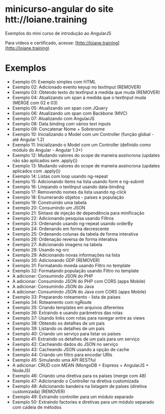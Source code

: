 # minicurso-angular do site htt://loiane.training

Exemplos do mini curso de introdução ao AngularJS

Para vídeos e certificado, acesse: [http://loiane.training](http://loiane.training)

# Exemplos
* Exemplo 01: Exemplo simples com HTML
* Exemplo 02: Adicionado evento keyup no textInput (REMOVER)
* Exemplo 03: Obtendo texto do textInput à medida que muda (REMOVER)
* Exemplo 04: Atualizando um span à medida que o textInput muda (MERGE com 02 e 03)
* Exemplo 05: Atualizando um span com JQuery
* Exemplo 06: Atualizando um span com Backbone (MVC)
* Exemplo 07: Atualizando com AngularJS
* Exemplo 08: Data binding com vários text inputs
* Exemplo 09: Concatenar Nome + Sobrenome
* Exemplo 10: Inicializando o Model com um Controller (função global - até Angular 1.2)
* Exemplo 11: Inicializando o Model com um Controller (definido como módulo do Angular - Angular 1.3+)
* Exemplo 12: Mudando valores do scope de maneira assíncrona (updates não são aplicados sem .apply())
* Exemplo 13: Mudando valores do scope de maneira assíncrona (updates aplicados com .apply())
* Exemplo 14: Listas com loop usando ng-repeat
* Exemplo 15: Adicionando items na lista usando form e ng-submit
* Exemplo 16: Limpando o textInput usando data-binding
* Exemplo 17: Removendo nomes da lista usando ng-click
* Exemplo 18: Enumerando objetos - países e população
* Exemplo 19: Construindo uma tabela
* Exemplo 20: Consumindo um JSON
* Exemplo 21: Sintaxe de injeção de dependência para minificação
* Exemplo 22: Adicionando pesquisa usando Filtros
* Exemplo 23: Ordenando usando ng-repeat usando orderBy
* Exemplo 24: Ordenando em forma decrescente
* Exemplo 25: Ordenando colunas da tabela de forma interativa
* Exemplo 26: Ordenação reversa de forma interativa
* Exemplo 27: Adicionando imagens na tabela
* Exemplo 28: Usando ng-src
* Exemplo 29: Adicionando novas informações na lista
* Exemplo 30: Adicionando GDP (REMOVER)
* Exemplo 31: Formatando moeda usando Filtro no template
* Exemplo 32: Formatando população usando Filtro no template
* A adicionar: Consumindo JSON do PHP
* A adicionar: Consumindo JSON do PHP com CORS (apps Mobile)
* A adicionar: Consumindo JSON do Java
* A adicionar: Consumindo JSON do Java com CORS (apps Mobile)
* Exemplo 33: Preparando roteamento - lista de países
* Exemplo 34: Roteamento com ngRoute
* Exemplo 35: Criando templates em arquivos diferentes
* Exemplo 36: Extraindo e usando parâmetros das rotas
* Exemplo 37: Usando links com rotas para navegar entre as views
* Exemplo 38: Obtendo os detalhes de um país
* Exemplo 39: Listando os detalhes de um país
* Exemplo 40: Criando um serviço para listar os países
* Exemplo 41: Extraindo os detalhes de um país para um serviço
* Exemplo 42: Cacheando dados do JSON no serviço
* Exemplo 43: Cacheando JSON usando a opção de cache
* Exemplo 44: Criando um filtro para encodar URIs
* Exemplo 45: Simulando uma API RESTful
* A adicionar: CRUD com MEAN (MongoDB + Express + AngularJS + NodeJS)
* Exemplo 46: Criando uma diretiva para os países (merge com 48)
* Exemplo 47: Adicionando o Controller na diretiva customizada
* Exemplo 48: Adicionando bandeira na listagem de países (diretiva customizada) (REMOVER)
* Exemplo 49: Extraindo controller para um módulo separado
* Exemplo 50: Extraindo factories e diretivas para um módulo separado com cadeia de métodos
